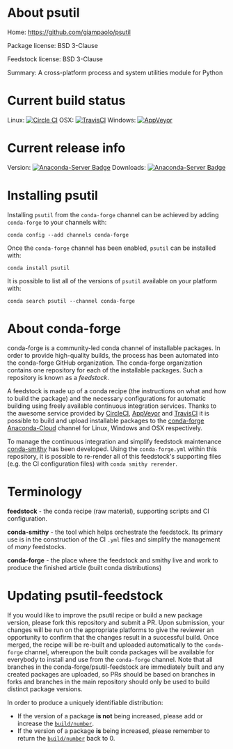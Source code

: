 About psutil
============

Home: https://github.com/giampaolo/psutil

Package license: BSD 3-Clause

Feedstock license: BSD 3-Clause

Summary: A cross-platform process and system utilities module for Python



Current build status
====================

Linux: [![Circle CI](https://circleci.com/gh/conda-forge/psutil-feedstock.svg?style=shield)](https://circleci.com/gh/conda-forge/psutil-feedstock)
OSX: [![TravisCI](https://travis-ci.org/conda-forge/psutil-feedstock.svg?branch=master)](https://travis-ci.org/conda-forge/psutil-feedstock)
Windows: [![AppVeyor](https://ci.appveyor.com/api/projects/status/github/conda-forge/psutil-feedstock?svg=True)](https://ci.appveyor.com/project/conda-forge/psutil-feedstock/branch/master)

Current release info
====================
Version: [![Anaconda-Server Badge](https://anaconda.org/conda-forge/psutil/badges/version.svg)](https://anaconda.org/conda-forge/psutil)
Downloads: [![Anaconda-Server Badge](https://anaconda.org/conda-forge/psutil/badges/downloads.svg)](https://anaconda.org/conda-forge/psutil)

Installing psutil
=================

Installing `psutil` from the `conda-forge` channel can be achieved by adding `conda-forge` to your channels with:

```
conda config --add channels conda-forge
```

Once the `conda-forge` channel has been enabled, `psutil` can be installed with:

```
conda install psutil
```

It is possible to list all of the versions of `psutil` available on your platform with:

```
conda search psutil --channel conda-forge
```


About conda-forge
=================

conda-forge is a community-led conda channel of installable packages.
In order to provide high-quality builds, the process has been automated into the
conda-forge GitHub organization. The conda-forge organization contains one repository
for each of the installable packages. Such a repository is known as a *feedstock*.

A feedstock is made up of a conda recipe (the instructions on what and how to build
the package) and the necessary configurations for automatic building using freely
available continuous integration services. Thanks to the awesome service provided by
[CircleCI](https://circleci.com/), [AppVeyor](http://www.appveyor.com/)
and [TravisCI](https://travis-ci.org/) it is possible to build and upload installable
packages to the [conda-forge](https://anaconda.org/conda-forge)
[Anaconda-Cloud](http://docs.anaconda.org/) channel for Linux, Windows and OSX respectively.

To manage the continuous integration and simplify feedstock maintenance
[conda-smithy](http://github.com/conda-forge/conda-smithy) has been developed.
Using the ``conda-forge.yml`` within this repository, it is possible to re-render all of
this feedstock's supporting files (e.g. the CI configuration files) with ``conda smithy rerender``.


Terminology
===========

**feedstock** - the conda recipe (raw material), supporting scripts and CI configuration.

**conda-smithy** - the tool which helps orchestrate the feedstock.
                   Its primary use is in the construction of the CI ``.yml`` files
                   and simplify the management of *many* feedstocks.

**conda-forge** - the place where the feedstock and smithy live and work to
                  produce the finished article (built conda distributions)


Updating psutil-feedstock
=========================

If you would like to improve the psutil recipe or build a new
package version, please fork this repository and submit a PR. Upon submission,
your changes will be run on the appropriate platforms to give the reviewer an
opportunity to confirm that the changes result in a successful build. Once
merged, the recipe will be re-built and uploaded automatically to the
`conda-forge` channel, whereupon the built conda packages will be available for
everybody to install and use from the `conda-forge` channel.
Note that all branches in the conda-forge/psutil-feedstock are
immediately built and any created packages are uploaded, so PRs should be based
on branches in forks and branches in the main repository should only be used to
build distinct package versions.

In order to produce a uniquely identifiable distribution:
 * If the version of a package **is not** being increased, please add or increase
   the [``build/number``](http://conda.pydata.org/docs/building/meta-yaml.html#build-number-and-string).
 * If the version of a package **is** being increased, please remember to return
   the [``build/number``](http://conda.pydata.org/docs/building/meta-yaml.html#build-number-and-string)
   back to 0.
